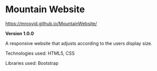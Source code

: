 # Mountain Website

https://mrosyid.github.io/MountainWebsite/

**Version 1.0.0**

A responsive website that adjusts according to the users display size.

Technologies used:
HTML5, CSS

Libraries used:
Bootstrap
